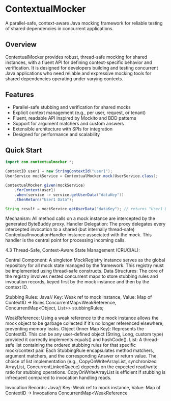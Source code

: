 # ContextualMocker

A parallel-safe, context-aware Java mocking framework for reliable testing of shared dependencies in concurrent applications.

## Overview

ContextualMocker provides robust, thread-safe mocking for shared instances, with a fluent API for defining context-specific behavior and verification. It is designed for developers building and testing concurrent Java applications who need reliable and expressive mocking tools for shared dependencies operating under varying contexts.

## Features

- Parallel-safe stubbing and verification for shared mocks
- Explicit context management (e.g., per user, request, or tenant)
- Fluent, readable API inspired by Mockito and BDD patterns
- Support for argument matchers and custom answers
- Extensible architecture with SPIs for integration
- Designed for performance and scalability

## Quick Start

```java
import com.contextualmocker.*;

ContextID user1 = new StringContextId("user1");
UserService mockService = ContextualMocker.mock(UserService.class);

ContextualMocker.given(mockService)
    .forContext(user1)
    .when(service -> service.getUserData("dataKey"))
    .thenReturn("User1 Data");

String result = mockService.getUserData("dataKey"); // returns "User1 Data" for user1 context
```

Mechanism: All method calls on a mock instance are intercepted by the generated ByteBuddy proxy.
Handler Delegation: The proxy delegates every intercepted invocation to a shared (but internally thread-safe) ContextualInvocationHandler instance associated with the mock. This handler is the central point for processing incoming calls.



4.3 Thread-Safe, Context-Aware State Management (CRUCIAL):

Central Component: A singleton MockRegistry instance serves as the global repository for all mock state managed by the framework. This registry must be implemented using thread-safe constructs.
Data Structures: The core of the registry involves nested concurrent maps to store stubbing rules and invocation records, keyed first by the mock instance and then by the context ID.

Stubbing Rules:
Java// Key: Weak ref to mock instance, Value: Map of ContextID -> Rules
ConcurrentMap<WeakReference<Object>, ConcurrentMap<Object, List<StubbingRule>>> stubbingRules;


WeakReference<Object>: Using a weak reference to the mock instance allows the mock object to be garbage collected if it's no longer referenced elsewhere, preventing memory leaks.
Object (Inner Map Key): Represents the ContextID. This can be any user-defined object (String, Long, custom type) provided it correctly implements equals() and hashCode().
List<StubbingRule>: A thread-safe list containing the ordered stubbing rules for that specific mock/context pair. Each StubbingRule encapsulates method matchers, argument matchers, and the corresponding Answer or return value. The choice of list implementation (e.g., CopyOnWriteArrayList, synchronized ArrayList, ConcurrentLinkedQueue) depends on the expected read/write ratio for stubbing operations. CopyOnWriteArrayList is efficient if stubbing is infrequent compared to invocation handling reads.


Invocation Records:
Java// Key: Weak ref to mock instance, Value: Map of ContextID -> Invocations
ConcurrentMap<WeakReference<Object>, ConcurrentMap<Object, BlockingQueue<InvocationRecord>>> invocationRecords;


BlockingQueue<InvocationRecord>: A thread-safe queue (e.g., ConcurrentLinkedQueue or LinkedBlockingQueue) is suitable for recording invocations, as this is primarily a high-frequency write operation during test execution. Using a queue facilitates ordered recording. Sharding or other strategies might be needed for extreme throughput scenarios.
InvocationRecord: An immutable object capturing invocation details (mock reference, method, arguments, context ID, timestamp, thread ID).




Concurrency Control:

Leverage ConcurrentHashMap's inherent thread safety and atomic operations (computeIfAbsent, compute, merge) for managing the nested map structures.53 This provides efficient, fine-grained concurrency control for accessing state related to different mocks or contexts.
Operations modifying the List<StubbingRule> for a specific mock/context must be atomic. If CopyOnWriteArrayList isn't suitable due to frequent stubbing changes, explicit locking (e.g., a ReentrantLock associated with the inner map entry) might be needed around list modifications.
Adding to the invocationRecords queue should be highly concurrent; ConcurrentLinkedQueue is a strong candidate.
Avoid global locks on the entire MockRegistry. Locking should be scoped as narrowly as possible, ideally at the level of a specific mock instance or mock/context pair. Contrast this with the performance limitations of single-lock structures like Hashtable or Collections.synchronizedMap.56


Rationale: This architecture directly maps the core requirement: state isolation per mock and per context, managed concurrently. ConcurrentHashMap provides a robust and performant foundation.53 Weak references prevent memory leaks often associated with global registries holding onto mock objects.



4.4 Context Identification Strategies: Determining the correct ContextID for an invocation is critical. Several strategies are possible, each with trade-offs:

Strategy 1: Explicit Context Passing (Recommended Default):

Mechanism: The test author explicitly provides the ContextID object through the API, such as ContextualMocker.given(mock).forContext(myContextId)....
Pros: Most robust and unambiguous. Guarantees thread safety regardless of execution model (thread pools, async frameworks). Makes context dependency explicit in the test code.
Cons: Requires the test author to manage and pass the context identifier, potentially increasing verbosity.
Implementation: The passed ContextID is used directly as the key for the inner ConcurrentHashMap in the MockRegistry.


Strategy 2: Implicit Context Capture via ThreadLocal:

Mechanism: The framework offers utilities like ContextualMocker.runInContext(contextId, () -> { /* test code */ }) or integrates with JUnit/TestNG extensions 33 to manage a ThreadLocal<ContextID>. Framework methods like when(...) or verify(...) would implicitly retrieve the context from this ThreadLocal.
Pros: Can lead to less verbose API calls within the contextual block. Feels more "automatic".
Cons: Inherently fragile in asynchronous execution environments or applications using thread pools where threads are reused, as the ThreadLocal value might leak or be incorrect.21 Requires extremely careful setup and cleanup (e.g., using ThreadLocal.remove() in finally blocks or via test framework extensions 33). Can obscure the dependency on context. Potential for memory leaks if remove() is not diligently called.22 Mockito's own configuration uses ThreadLocal per-thread storage, hinting at potential complexities.74
Implementation: The ContextualInvocationHandler reads from the ThreadLocal. Requires robust lifecycle management, ideally automated via extensions.


Strategy 3: Framework Integration Hooks:

Mechanism: Define SPIs (e.g., ContextResolver) or listener interfaces (akin to MockitoListener 63 or AEM Context Plugins 33) that allow external frameworks (e.g., web frameworks, context propagation libraries) to provide the ContextID.
Pros: Enables seamless integration with existing application context mechanisms (e.g., retrieving a request ID from MDC 21).
Cons: Requires specific integration code to be developed for each supported framework. Can be complex to implement correctly.
Implementation: The registered hook/listener is invoked by the ContextualInvocationHandler to obtain the current ContextID.


Default Choice & Rationale: Explicit Context Passing is recommended as the default strategy due to its superior robustness, predictability, and safety across diverse execution environments. ThreadLocal support can be offered as an optional, advanced feature, but must be accompanied by prominent warnings regarding its limitations and the critical need for proper lifecycle management. Framework hooks provide a path for deeper integration but are secondary to the core explicit mechanism.


The choice of internal data structures directly impacts scalability. While ConcurrentHashMap offers good baseline performance 53, high-contention scenarios, particularly involving frequent invocation recording on the same shared mock/context, might necessitate further optimization. Profiling under realistic load is essential.55 Techniques like sharding the invocation record lists (e.g., using multiple queues based on ContextID hash) or exploring lock-free queue implementations could be considered if the default ConcurrentHashMap/ConcurrentLinkedQueue approach proves insufficient. Benchmarking against alternatives will be key.76Furthermore, the framework must be flexible regarding the type used for ContextID. It could range from simple types like String or Long to complex, user-defined objects. The critical requirement is that any object used as a ContextID must implement equals() and hashCode() correctly and consistently, as it serves as a key in the underlying ConcurrentHashMap. Using mutable objects as context IDs is strongly discouraged due to the potential for unpredictable behavior if their state changes after being used as a key. The framework should document this requirement clearly and perhaps provide standard implementations for common cases (e.g., StringContextId, ThreadIdContextId).The following table compares the context identification strategies:Table 4.1: Context Identification Strategy ComparisonFeatureExplicit API PassingImplicit ThreadLocalFramework HooksThread SafetyHigh (Context passed directly)Low (Requires careful management)Variable (Depends on hook impl.)Ease of Use (Verbosity)Medium (Requires forContext() call)Low (Implicit within context block)Low (If integration exists)Environment CompatibilityHigh (Works everywhere)Low (Fails easily in thread pools/async)Variable (Depends on integration)Context PropagationUser ResponsibilityFramework/User ResponsibilityIntegration ResponsibilityPotential for ErrorsLowHigh (Leaks, incorrect context)Medium (Integration complexity)5. Public API SpecificationThe public API aims for fluency, readability, and explicit context handling, drawing inspiration from Mockito where appropriate but adapting for concurrency and context.

5.1 Entry Point (ContextualMocker):

A static utility class, similar to org.mockito.Mockito, serving as the main entry point.
Mock Creation: public static <T> T mock(Class<T> classToMock) - Creates a standard mock instance managed by the framework. Overloads for mock settings (name, default answer per context?) could be considered.
Stubbing: public static <T> ContextualStubbingInitiator<T> given(T mock) - Initiates the stubbing process for a given mock.
Verification: public static <T> ContextualVerificationInitiator<T> verify(T mock) - Initiates the verification process for a given mock.



5.2 Contextual Stubbing API: Designed as a fluent chain starting from given().

ContextualStubbingInitiator<T> given(T mock): Takes the mock, returns initiator.
ContextSpecificStubbingInitiator<T> forContext(ContextID contextId): Crucial step. Specifies the context. Returns context-specific initiator.

Optional Alternative: ContextSpecificStubbingInitiator<T> forCurrentContext(): Uses ThreadLocal context if enabled.


OngoingContextualStubbing<R> when(Function<T, R> methodCall): Defines the method call via lambda (e.g., when(m -> m.getUser("id1"))). Returns ongoing stubbing object.
Terminal Methods (complete the stubbing):

void thenReturn(R value): Specifies a return value.
void thenThrow(Throwable throwable): Specifies an exception.
void thenAnswer(ContextualAnswer<R> answer): Specifies a custom Answer. The ContextualAnswer interface could extend Mockito's Answer 2, potentially receiving the ContextID and InvocationOnMock in its answer method.


Example:
JavaContextID user1Context = new StringContextId("user1");
ContextID user2Context = new StringContextId("user2");
UserService mockService = ContextualMocker.mock(UserService.class);

// Stub for user1
ContextualMocker.given(mockService)
   .forContext(user1Context)
   .when(service -> service.getUserData("dataKey"))
   .thenReturn("User1 Data");

// Stub for user2
ContextualMocker.given(mockService)
   .forContext(user2Context)
   .when(service -> service.getUserData("dataKey"))
   .thenReturn("User2 Data");

// Stub with Answer for user1
ContextualMocker.given(mockService)
   .forContext(user1Context)
   .when(service -> service.processData(anyString()))
   .thenAnswer((invocation, context) -> { // ContextualAnswer example
        String input = invocation.getArgument(0);
        // Logic potentially using context (user1Context)
        return "Processed for User1: " + input;
    });


Thread Safety: The entire fluent chain, culminating in thenReturn/thenThrow/thenAnswer, must result in an atomic update to the stubbingRules map in the MockRegistry for the specified mock and context ID.



5.3 Contextual Verification API: Designed as a fluent chain starting from verify().

ContextualVerificationInitiator<T> verify(T mock): Takes the mock, returns initiator.
ContextSpecificVerificationInitiator<T> forContext(ContextID contextId): Crucial step. Specifies the context. Returns context-specific initiator.

Optional Alternative: ContextSpecificVerificationInitiator<T> forCurrentContext(): Uses ThreadLocal context if enabled.


Verification Modes (operate within the specified context): Methods like times(int n), never(), atLeastOnce(), atLeast(int n), atMost(int n), only(). These return a ContextualVerificationMode<T> object. (Adapts standard Mockito modes 79).
T method(Consumer<T> methodCall): Called on the ContextSpecificVerificationInitiator or ContextualVerificationMode to specify the method invocation to verify (e.g., .method(service -> service.getUserData("dataKey"))). This performs the actual verification against the recorded invocations for the context.
No Interaction Verification (within context):

void verifyNoMoreInteractions(T mock, ContextID contextId): Asserts no unverified interactions remain for the mock in this context.
void verifyNoInteractions(T mock, ContextID contextId): Asserts no interactions occurred at all for the mock in this context.


Example:
Java// Verify user1 interaction
ContextualMocker.verify(mockService)
   .forContext(user1Context)
   .times(1)
   .method(service -> service.getUserData("dataKey"));

// Verify user2 interaction never happened
ContextualMocker.verify(mockService)
   .forContext(user2Context)
   .never()
   .method(service -> service.processData("some data"));

// Verify no other interactions for user1
ContextualMocker.verifyNoMoreInteractions(mockService, user1Context);


Thread Safety: Verification involves reading from the invocationRecords. This read operation must be thread-safe. The verification logic itself should be careful about concurrent modifications to the invocation list if the test is verifying while the SUT might still be running (though typically verification happens after the action).



5.4 Context Management API: Primarily relevant if the implicit ThreadLocal strategy is enabled and used.

Explicit Lifecycle:

ContextualMocker.registerContext(ContextID contextId): Binds context to the current thread.
ContextualMocker.unregisterContext(): Clears context from the current thread (calls ThreadLocal.remove() 22). Essential for preventing leaks in pooled/reused threads.
ContextualMocker.runInContext(ContextID contextId, Runnable task) / callInContext(ContextID contextId, Callable<V> task): Convenience methods ensuring proper registration and cleanup around a block of code.


Integration: Define SPIs (e.g., ContextResolverProvider) or listener interfaces (e.g., TestLifecycleListener) for integration with test runners or external context frameworks.



5.5 Argument Matcher Handling:

Compatibility: Leverage standard Mockito ArgumentMatchers (e.g., any(), eq(), anyString(), argThat()) for familiarity.82
Thread Safety: Mockito's matcher definition process often uses a thread-local stack.83 The ContextualMocker API implementation (specifically the when() and method() steps in stubbing/verification) must ensure that concurrent API calls from different threads do not interfere with each other's matcher registration process. This might involve synchronization around the parts of the API call that interact with Mockito's internal matcher state or ensuring that the state is properly isolated per API call chain. The ContextualInvocationHandler must also correctly capture and apply the matchers associated with a specific StubbingRule.


The design of the fluent API introduces intermediate objects (e.g., ContextualStubbingInitiator). If these objects hold state (like the contextId), they must be designed carefully. Ideally, a complete fluent call chain (given...thenReturn) should be executed atomically within a single thread. Sharing these intermediate objects across threads should be strongly discouraged in documentation, as concurrent method calls on a shared intermediate object could lead to race conditions within the API usage itself, independent of the core MockRegistry's thread safety. Making intermediate objects immutable or internally synchronized are potential safeguards, but designing for single-threaded fluent chain execution is preferable.6. Contextual Stateful MockingBeyond simple request/response stubbing, many systems involve components behaving as state machines, where the response to an invocation depends not only on the arguments and context but also on the component's current state within that context.84 ContextualMocker can be extended to support this, drawing inspiration from features like WireMock's Scenarios.47

Use Case: Simulating components like workflow engines, order processors, or connection handlers that transition through defined states (e.g., PENDING -> PROCESSING -> COMPLETED). The behavior (e.g., methods allowed, return values) changes based on the current state, and this state needs to be maintained independently for each context (e.g., each order ID, each user session).


API Design: Extend the stubbing API to incorporate state matching and transitions:

State Identifiers: Allow users to define states using simple types like Strings or Enums.
Initial State: Define a default initial state (e.g., ContextualState.STARTED) or provide an API to set the initial state for a context.
Stateful Stubbing:
JavaContextualMocker.given(orderProcessorMock)
   .forContext(orderId1)
   .whenStateIs("PENDING") // Match current state
   .when(processor -> processor.process())
   .thenReturn(ProcessingResult.SUCCESS)
   .willSetStateTo("PROCESSING"); // Transition state upon match

ContextualMocker.given(orderProcessorMock)
   .forContext(orderId1)
   .whenStateIs("PROCESSING")
   .when(processor -> processor.ship())
   .thenReturn(ShipmentResult.OK)
   .willSetStateTo("SHIPPED");

ContextualMocker.given(orderProcessorMock)
   .forContext(orderId1)
   .whenStateIs("SHIPPED")
   .when(processor -> processor.process()) // Invalid action in this state
   .thenThrow(new IllegalStateException("Order already shipped"));


State Management API: (Optional) Methods to explicitly query or set the state for a given mock/context might be useful for setup or complex assertions. WireMock.resetAllScenarios() 47 provides a precedent for state reset.



Internal State Management:

Storage: The MockRegistry needs to store the current state for each mock instance and context ID.
Structure: A new map can be added:
Java// Key: Weak ref to mock instance, Value: Map of ContextID -> Current State
ConcurrentMap<WeakReference<Object>, ConcurrentMap<Object, AtomicReference<Object>>> currentStates;


AtomicReference<Object>: Holds the current state identifier (String, Enum, etc.) and allows for atomic updates.


Atomicity: State transitions triggered by willSetStateTo must occur atomically as part of processing the matched invocation. Using AtomicReference.compareAndSet or similar atomic operations, potentially synchronized with the invocation handling logic, is crucial to prevent race conditions where concurrent invocations might attempt to transition state simultaneously.



Invocation Handling: The ContextualInvocationHandler's logic becomes more complex:

Identify the ContextID.
Retrieve the current state for the mock/context from currentStates map (defaulting to initial state if not present).
Search stubbingRules for a rule matching the invocation arguments and the current state (whenStateIs).
If a matching rule is found:
a.  Execute the rule's Answer or prepare the return value.
b.  If the rule includes willSetStateTo, atomically update the currentStates map for this context.
c.  Return the result or throw the exception.
If no matching rule is found, apply default behavior (e.g., return null/default value).
Record the invocation in invocationRecords.


Adding stateful behavior introduces significant complexity. The interactions between concurrent invocations, state matching, and atomic state transitions require careful design and rigorous testing to ensure correctness and prevent subtle race conditions. Verification APIs might also need enhancement to support state-aware assertions (e.g., verifying calls made while in a specific state). Therefore, implementing stateful mocking might be best deferred to a post-v1.0 release, allowing the core thread-safe, context-aware functionality to stabilize first.7. Implementation ConsiderationsSeveral technical aspects require careful consideration during implementation.

Choice of Concurrency Primitives:

ConcurrentHashMap: The workhorse for the primary MockRegistry data structures. Its segmented locking (or node-based locking in later JDKs) provides good scalability for concurrent access across different mocks/contexts.53 Performance under high contention on the same key needs monitoring.55
ThreadLocal: Should only be used for the optional implicit context identification strategy. Its use must be carefully managed and documented due to risks in thread pools and potential leaks.22 It is unsuitable for storing the core mock state.
Locks (ReentrantLock, StampedLock): Necessary for operations requiring atomicity beyond ConcurrentHashMap's capabilities (e.g., complex verify logic, certain updates to rule lists if not using CopyOnWriteArrayList). Locks must be fine-grained (per mock/context entry) to avoid becoming bottlenecks.
Atomic Variables (AtomicReference, AtomicInteger etc.): Ideal for managing simple counters or the single state value per context in the stateful mocking feature.



Performance Analysis and Potential Bottlenecks:

Invocation Recording: This is likely the highest-frequency write operation. Contention on the invocation list/queue for a single, heavily mocked shared object under parallel load is a primary concern. ConcurrentLinkedQueue offers non-blocking appends, but retrieval for verification might be slower. Sharding the records (e.g., using multiple queues based on context hash) or batching writes could be explored if profiling indicates a bottleneck. Benchmarking different queue/list implementations is crucial.55
Stubbing Rule Lookup: Reading rules during invocation handling needs to be fast. ConcurrentHashMap reads are typically non-blocking and highly concurrent.55 Ensuring ContextID objects have efficient and well-distributed hashCode() implementations is important.
Mock Creation Overhead: Bytecode generation can be time-consuming.52 Implementing caching for generated mock classes, similar to Mockito's internal mechanisms, can mitigate this.
Memory Footprint: Storing every InvocationRecord can consume significant memory, especially in long-running tests or with high interaction counts. Strategies like providing configuration options to limit the history size, disable recording entirely (a context-aware stubOnly mode 90), or using more memory-efficient record representations should be considered. Using WeakReference for mock instances in the registry keys is essential to prevent leaks.



Bytecode Manipulation Library (ByteBuddy):

Selection: ByteBuddy is the recommended choice due to its widespread adoption (Mockito, Spock 65), active development, powerful features, and generally good performance.
Challenges: Integration might encounter complexities related to Java module system (JPMS) restrictions, reflection limitations, or interactions with different classloaders, although ByteBuddy often provides mechanisms to handle these.91 Requires expertise in bytecode manipulation.



API Design Principles Applied:

Fluency & Readability: Prioritize chainable methods and clear naming (e.g., given().forContext().when()...).
Explicitness over Implicitness: Default to explicit context passing for safety. Make ThreadLocal usage optional and clearly documented.
Consistency: Adapt familiar Mockito patterns (when/thenReturn, verify/times) for the contextual API.
Immutability: Design InvocationRecord and potentially StubbingRule as immutable objects to simplify concurrent access.
Fail Fast & Clear Errors: Provide informative exceptions for configuration errors, API misuse, or detected concurrency issues.



Avoiding Mockito's Internal Pitfalls:

No Core Reliance on ThreadLocal: The central MockRegistry keyed by mock/context avoids Mockito's core thread-local state issues for stubbing/verification.8
Atomic State Updates: Use appropriate concurrent collections and primitives (ConcurrentHashMap, AtomicReference, fine-grained locks) to ensure safe updates to the registry.
Decoupling: Separate the concerns of API calls (writing state) and invocation handling (reading state), ensuring thread-safe interaction with the MockRegistry.


It is critical to establish clear boundaries between the public API, Service Provider Interfaces (SPIs), and internal implementation details. Mockito's history shows that users attempting to interact with or extend internal classes face significant risks of breakage during framework upgrades.91 ContextualMocker must provide stable, well-documented extension points and strongly discourage reliance on internal implementation specifics.8. Initial Release Scope (Non-Goals)To ensure a focused and robust initial release (v1.0), ContextualMocker should prioritize solving the core problem of parallel-safe, context-aware mocking for shared instances. Features that add significant implementation complexity or deviate from this core goal should be deferred.

Rationale: A focused initial release allows for thorough testing and stabilization of the fundamental concurrency and context management mechanisms. Adding complex features incrementally is less risky than attempting everything at once, a lesson learned from Mockito's own evolution.3


Specific Non-Goals for v1.0:

Static Method Mocking: Requires complex bytecode manipulation (agents, classloader tricks) and has known pitfalls.106 Mockito added this capability much later in its lifecycle.109 Defer.
Constructor Mocking: Shares similar implementation complexities with static mocking.61 Defer.
Final Class/Method Mocking: Necessitates an "inline mock maker" approach 61, adding dependencies (Java Agent attachment) and potential runtime environment limitations (e.g., certain JVMs, Android 105). Defer.
Deep Stubbing (e.g., RETURNS_DEEP_STUBS): Introduces significant internal state management complexity and has known concurrency challenges.12 Defer.
Spying on Real Objects (spy()): Involves partial mocking and calling real methods, adding complexity beyond pure mock scenarios.28 Focus on standard mocks first.
Android Support: Requires dedicated MockMaker implementations and testing on the Android runtime/Dalvik.62 Defer.


By deferring these advanced features, the initial development can concentrate on delivering a reliable and well-tested solution for the primary use case: managing context-specific behavior for shared mock instances in concurrent test environments.9. Open Source Project FoundationEstablishing a solid foundation is crucial for the success and adoption of ContextualMocker as an open-source project.

9.1 Documentation Strategy: High-quality documentation is essential.

User Guide: A comprehensive guide covering:

Core Concepts: Explain context, concurrency safety guarantees, state management approach.
API Usage: Detailed examples for mock creation, contextual stubbing, contextual verification, and context management strategies (Explicit, ThreadLocal, Hooks). Provide clear code snippets.113
Stateful Mocking: (If included) Explain state machine concepts and API usage.
Extension Points: Document SPIs for integration.
Best Practices & Pitfalls: Guide users on effective usage and warn about potential issues (e.g., ThreadLocal usage, ContextID requirements).
Comparison: Briefly compare with Mockito/WireMock for relevant use cases.


API Reference (Javadoc): Thorough Javadoc for all public classes, methods, and interfaces. Explicitly document thread-safety guarantees or constraints for each API element. Ensure consistency between the user guide and Javadoc.82
Examples Repository: A separate repository or module with runnable examples demonstrating common patterns and integrations (JUnit 5, TestNG, common context sources).
Migration Guide: (Optional) Guidance for users migrating specific test patterns from Mockito.



9.2 Community Engagement: Foster an active and welcoming community.

Issue Tracker: Utilize GitHub Issues for transparent tracking of bugs, feature requests, and discussions.8
Mailing List/Forum: Set up a dedicated communication channel (e.g., Google Group, Discord) for questions, announcements, and broader discussions.3
Contribution Guide: Provide clear instructions on how to report issues, propose features, and contribute code or documentation, including coding standards and pull request process.3



9.3 Licensing and Governance:

License: Adopt a standard, permissive open-source license like MIT 117 or Apache 2.0 to encourage adoption and contribution.
Governance Model: Clearly define the project's decision-making process, roles (maintainers, contributors), and contribution workflow.


A critical aspect of documentation and community interaction must be clear communication about limitations. Experience with existing frameworks shows that user frustration often arises from misunderstandings about capabilities, especially concerning complex areas like thread safety 1 or parallel execution support.16 ContextualMocker's documentation must proactively address potential pitfalls: the risks of using the ThreadLocal context strategy in certain environments 22, the strict requirements for ContextID objects (equals/hashCode, immutability), performance trade-offs, and the specific non-goals of the initial release. A dedicated FAQ section, similar to Mockito's 1, and explicit warnings in Javadoc are vital for setting correct expectations and ensuring users can apply the framework effectively and safely.10. ConclusionContextualMocker addresses a critical gap in the Java testing ecosystem by providing a mocking framework explicitly designed for the challenges of testing concurrent applications with shared dependencies. Existing frameworks struggle with thread safety when stubbing or verifying shared mocks in parallel, and lack native support for defining mock behavior based on operational context (e.g., request ID, user ID).By employing a robust, thread-safe internal architecture centered around a MockRegistry using ConcurrentHashMap keyed by both mock instance and context ID, ContextualMocker aims to deliver reliable and deterministic behavior even under concurrent test execution. Its public API prioritizes explicitness and clarity for context management, offering a fluent interface for defining context-specific stubbing rules and performing context-aware verification. Optional support for stateful mocking further enhances its ability to simulate complex component behavior within specific contexts.While deferring more advanced features like static and final mocking to future releases, the initial focus on solving the core concurrency and context problem provides significant value. With comprehensive documentation, clear communication about its capabilities and limitations, and an open community model, ContextualMocker has the potential to become an essential tool for developers building and testing modern, concurrent Java systems.# contextual-mock
